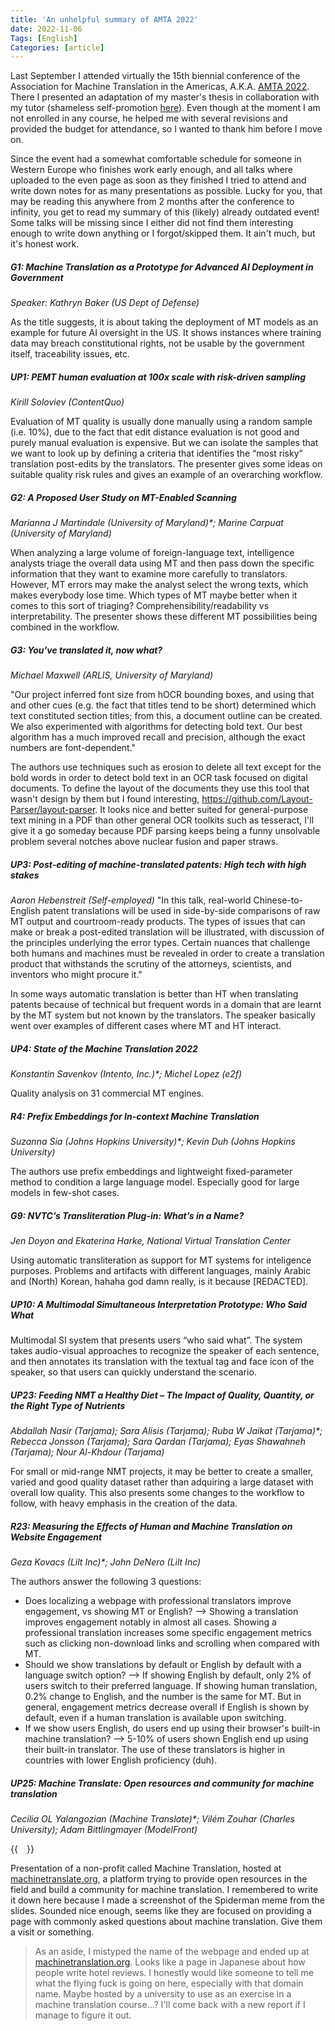 ```yaml
---
title: 'An unhelpful summary of AMTA 2022'
date: 2022-11-06
Tags: [English]
Categories: [article]
---
```


Last September I attended virtually the 15th biennial conference of the Association for Machine Translation in the Americas, A.K.A. [AMTA 2022](https://amtaweb.org/amta-2022-proceedings-for-the-main-conference-and-workshops/).
There I presented an adaptation of my master's thesis in collaboration with my tutor (shameless self-promotion [here](https://aclanthology.org/2022.amta-research.13/)).
Even though at the moment I am not enrolled in any course, he helped me with several revisions and provided the budget for attendance, so I wanted to thank him before I move on.

Since the event had a somewhat comfortable schedule for someone in Western Europe who finishes work early enough, and all talks where uploaded to the even page as soon as they finished I tried to attend and write down notes for as many presentations as possible.
Lucky for you, that may be reading this anywhere from 2 months after the conference to infinity, you get to read my summary of this (likely) already outdated event! Some talks will be missing since I either did not find them interesting enough to write down anything or I forgot/skipped them. It ain't much, but it's honest work.

##### G1: Machine Translation as a Prototype for Advanced AI Deployment in Government 
_Speaker: Kathryn Baker (US Dept of Defense)_

As the title suggests, it is about taking the deployment of MT models as an example for future AI oversight in the US. It shows instances where training data may breach constitutional rights, not be usable by the government itself, traceability issues, etc.

##### UP1: PEMT human evaluation at 100x scale with risk-driven sampling
_Kirill Soloviev (ContentQuo)_

Evaluation of MT quality is usually done manually using a random sample (i.e. 10%), due to the fact that edit distance evaluation is not good and purely manual evaluation is expensive. But we can isolate the samples that we want to look up by defining a criteria that identifies the “most risky” translation post-edits by the translators. The presenter gives some ideas on suitable quality risk rules and gives an example of an overarching workflow.

##### G2: A Proposed User Study on MT-Enabled Scanning
_Marianna J Martindale (University of Maryland)*;  Marine Carpuat (University of Maryland)_

When analyzing a large volume of foreign-language text, intelligence analysts triage the overall data using MT and then pass down the specific information that they want to examine more carefully to translators. However, MT errors may make the analyst select the wrong texts, which makes everybody lose time. Which types of MT maybe better when it comes to this sort of triaging? Comprehensibility/readability vs interpretability. The presenter shows these different MT possibilities being combined in the workflow.

##### G3: You've translated it, now what?
_Michael Maxwell (ARLIS, University of Maryland)_

"Our project inferred font size from hOCR bounding boxes, and using that and other cues (e.g. the fact that titles tend to be short) determined which text constituted section titles; from this, a document outline can be created. We also experimented with algorithms for detecting bold text. Our best algorithm has a much improved recall and precision, although the exact numbers are font-dependent."

The authors use techniques such as erosion to delete all text except for the bold words in order to detect bold text in an OCR task focused on digital documents. 
To define the layout of the documents they use this tool that wasn't design by them but I found interesting, https://github.com/Layout-Parser/layout-parser. It looks nice and better suited for general-purpose text mining in a PDF than other general OCR toolkits such as tesseract, I'll give it a go someday because PDF parsing keeps being a funny unsolvable problem several notches above nuclear fusion and paper straws.

##### UP3: Post-editing of machine-translated patents: High tech with high stakes
_Aaron Hebenstreit (Self-employed)_
"In  this talk, real-world Chinese-to-English patent translations will be used in side-by-side comparisons of raw MT output and courtroom-ready products. The types of issues that can make or break a post-edited translation will be illustrated, with discussion of the principles underlying the error types. Certain nuances that challenge both humans and machines must be revealed in order to create a translation product that withstands the scrutiny of the   attorneys, scientists, and inventors who might procure it." 

In some ways automatic translation is better than HT when translating patents because of technical but frequent words in a domain that are learnt by the MT system but not known by the translators. The speaker basically went over examples of different cases where MT and HT interact. 

##### UP4: State of the Machine Translation 2022
_Konstantin Savenkov (Intento, Inc.)*; Michel Lopez (e2f)_

Quality analysis on 31 commercial MT engines.

##### R4: Prefix Embeddings for In-context Machine Translation
_Suzanna Sia (Johns Hopkins University)*; Kevin Duh (Johns Hopkins University)_

The authors use prefix embeddings and lightweight fixed-parameter method to condition a large language model. Especially good for large models in few-shot cases. 

##### G9: NVTC’s Transliteration Plug-in: What’s in a Name?
_Jen Doyon and Ekaterina Harke, National Virtual Translation Center_

Using automatic transliteration as support for MT systems for inteligence purposes. Problems and artifacts with different languages, mainly Arabic and (North) Korean, hahaha god damn really, is it because [REDACTED].  

##### UP10: A Multimodal Simultaneous Interpretation Prototype: Who Said What
Multimodal SI system that presents users “who said what”. The system takes audio-visual approaches to recognize the speaker of each sentence, and then annotates its translation with the textual tag and face icon of the speaker, so that users can quickly understand the scenario.

##### UP23: Feeding NMT a Healthy Diet – The Impact of Quality, Quantity, or the Right Type of Nutrients
_Abdallah Nasir (Tarjama); Sara Alisis (Tarjama); Ruba W Jaikat (Tarjama)*; Rebecca Jonsson (Tarjama); Sara Qardan (Tarjama); Eyas Shawahneh (Tarjama); Nour Al-Khdour (Tarjama)_

For small or mid-range NMT projects, it may be better to create a smaller, varied and good quality dataset rather than adquiring a large dataset with overall low quality. This also presents some changes to the workflow to follow, with heavy emphasis in the creation of the data.

##### R23: Measuring the Effects of Human and Machine Translation on Website Engagement
_Geza Kovacs (Lilt Inc)*; John DeNero (Lilt Inc)_

The authors answer the following 3 questions: 
- Does localizing a webpage with professional translators improve engagement, vs showing MT or English?  --> Showing a translation improves engagement notably in almost all cases. Showing a professional translation increases some specific engagement metrics such as clicking non-download links and scrolling when compared with MT.
- Should we show translations by default or English by default with a language switch option?  --> If showing English by default, only 2% of users switch to their preferred language. If showing human translation, 0.2% change to English, and the number is the same for MT. But in general, engagement metrics decrease overall if English is shown by default, even if a human translation is available upon switching.
- If we show users English, do users end up using their browser's built-in machine translation?  --> 5-10% of users shown English end up using their built-in translator. The use of these translators is higher in countries with lower English proficiency (duh).

##### UP25: Machine Translate: Open resources and community for machine translation

_Cecilia OL Yalangozian (Machine Translate)*; Vilém Zouhar (Charles University); Adam Bittlingmayer (ModelFront)_

{{<image float="left" width="14em" frame="false" src="../img/blog/amta_summary_up25.png" >}}

Presentation of a non-profit called Machine Translation, hosted at [machinetranslate.org](https://machinetranslate.org/), a platform trying to provide open resources in the field and build a community for machine translation. I remembered to write it down here because I made a screenshot of the Spiderman meme from the slides. Sounded nice enough, seems like they are focused on providing a page with commonly asked questions about machine translation. Give them a visit or something.

> As an aside, I mistyped the name of the webpage and ended up at [machinetranslation.org](http://www.machinetranslation.org/). Looks like a page in Japanese about how people write hotel reviews. I honestly would like someone to tell me what the flying fuck is going on here, especially with that domain name. Maybe hosted by a university to use as an exercise in a machine translation course...? I'll come back with a new report if I manage to figure it out.




